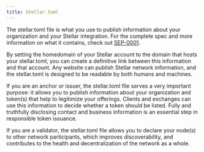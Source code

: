 ```yaml
---
title: Stellar.toml
---
```


The stellar.toml file is what you use to publish information about your organization and your Stellar integration.  For the complete spec and more information on what it contains, check out [SEP-0001](https://github.com/stellar/stellar-protocol/blob/master/ecosystem/sep-0001.md). 

By setting the homedomain of your Stellar account to the domain that hosts your stellar.toml, you can create a definitive link between this information and that account. Any website can publish Stellar network information, and the stellar.toml is designed to be readable by both humans and machines.

If you are an anchor or issuer, the stellar.toml file serves a very important purpose: it allows you to publish information about your organization and token(s) that help to legitimize your offerings. Clients and exchanges can use this information to decide whether a token should be listed. Fully and truthfully disclosing contact and business information is an essential step in responsible token issuance.

If you are a validator, the stellar.toml file allows you to declare your node(s) to other network participants, which improves discoverability, and contributes to the health and decentralization of the network as a whole.
